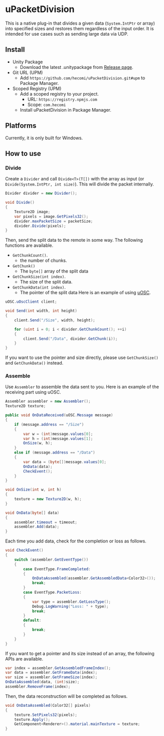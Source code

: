 uPacketDivision
===============

This is a native plug-in that divides a given data (`System.IntPtr` or array) into specified sizes and restores them regardless of the input order. It is intended for use cases such as sending large data via UDP.

Install
-------

- Unity Package
  - Download the latest .unitypackage from [Release page](https://github.com/hecomi/uPacketDivision/releases).
- Git URL (UPM)
  - Add `https://github.com/hecomi/uPacketDivision.git#upm` to Package Manager.
- Scoped Registry (UPM)
  - Add a scoped registry to your project.
    - URL: `https://registry.npmjs.com`
    - Scope: `com.hecomi`
  - Install uPacketDivision in Package Manager.

Platforms
---------

Currently, it is only built for Windows.

How to use
----------

### Divide

Create a `Divider` and call `Divide<T>(T[])` with the array as input (or `Divide(System.IntPtr, int size)`). This will divide the packet internally.

```cs
Divider divider = new Divider();

void Divide()
{
    Texture2D image;
    var pixels = image.GetPixels32();
    divider.maxPacketSize = packetSize;
    divider.Divide(pixels);
}
```

Then, send the split data to the remote in some way. The following functions are available.
- `GetChunkCount()`.
  - the number of chunks.
- `GetChunk()`
  - The `byte[]` array of the split data
- `GetChunkSize(int index)`.
  - The size of the split data.
- `GetChunkData(int index)`.
  - The pointer of the split data
Here is an example of using [uOSC](https://github.com/hecomi/uOSC).

```cs
uOSC.uOscClient client;

void Send(int width, int height)
{
    client.Send("/Size", width, height);

    for (uint i = 0; i < divider.GetChunkCount(); ++i)
    {
        client.Send("/Data", divider.GetChunk(i));
    }
}
```

If you want to use the pointer and size directly, please use `GetChunkSize()` and `GetChunkData()` instead.

### Assemble

Use `Assembler` to assemble the data sent to you. Here is an example of the receiving part using uOSC.

```cs
Assembler assembler = new Assembler();
Texture2D texture;

public void OnDataReceived(uOSC.Message message)
{
    if (message.address == "/Size")
    {
        var w = (int)message.values[0];
        var h = (int)message.values[1];
        OnSize(w, h);
    }
    else if (message.address == "/Data")
    {
        var data = (byte[])message.values[0];
        OnData(data);
        CheckEvent();
    }
}

void OnSize(int w, int h)
{
    texture = new Texture2D(w, h);
}

void OnData(byte[] data)
{
    assembler.timeout = timeout;
    assembler.Add(data);
}
```

Each time you add data, check for the completion or loss as follows.

```cs
void CheckEvent()
{
    switch (assembler.GetEventType())
    {
        case EventType.FrameCompleted:
        {
            OnDataAssembled(assembler.GetAssembledData<Color32>());
            break;
        }
        case EventType.PacketLoss:
        {
            var type = assembler.GetLossType();
            Debug.LogWarning("Loss: " + type);
            break;
        }
        default:
        {
            break;
        }
    }
}
```

If you want to get a pointer and its size instead of an array, the following APIs are available.

```cs
var index = assembler.GetAssembledFrameIndex();
var data = assembler.GetFrameData(index);
var size = assembler.GetFrameSize(index);
OnDataAssembled(data, (int)size);
assembler.RemoveFrame(index);
```

Then, the data reconstruction will be completed as follows.

```cs
void OnDataAssembled(Color32[] pixels)
{
    texture.SetPixels32(pixels);
    texture.Apply();
    GetComponent<Renderer>().material.mainTexture = texture;
}
```

